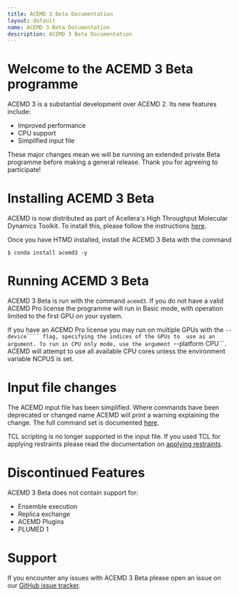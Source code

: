 ```yaml
---
title: ACEMD 3 Beta Documentation
layout: default
name: ACEMD 3 Beta Documentation
description: ACEMD 3 Beta Documentation
---
```


# Welcome to the ACEMD 3 Beta programme

ACEMD 3 is a substantial development over ACEMD 2. Its new features include:

* Improved performance
* CPU support
* Simplified input file


These major changes mean we will be running an extended private Beta programme before making a general release. Thank you for agreeing to participate!

# Installing ACEMD 3 Beta

ACEMD is now distributed as part of Acellera's High Throughput Molecular Dynamics Toolkit. To install this, please follow the instructions [here](https://www.htmd.org/academic-download.html). 


Once you have HTMD installed, install the ACEMD 3 Beta with the command


```
$ conda install acemd3 -y
```

# Running ACEMD 3 Beta

ACEMD 3 Beta is run with the command ```acemd3```. If you do not have a valid ACEMD Pro license the programme will run in Basic mode, with operation limited to the first GPU on your system.

If you have an ACEMD Pro license you may run on multiple GPUs with the ```--device```` flag, specifying the indices of the GPUs to  use as an argument.
To run in CPU only mode, use the argument ```--platform CPU```. ACEMD will attempt to use all available CPU cores unless the environment variable NCPUS is set.

# Input file changes

The ACEMD input file has been simplified. Where commands have been deprecated or changed name ACEMD will print a warning explaining the change. The full command set is documented [here](/acemd3/commands.html). 


TCL scripting is no longer supported in the input file. If you used TCL for applying restraints please read the documentation on [applying restraints](/acemd3/restraints.html).

# Discontinued Features

ACEMD 3 Beta does not contain support for:

* Ensemble execution
* Replica exchange
* ACEMD Plugins
* PLUMED 1

# Support

If you encounter any issues with ACEMD 3 Beta please open an issue on our [GitHub issue tracker](https://github.com/acellera/acemd_issues/issues).
